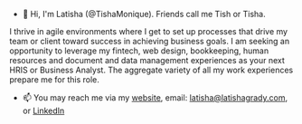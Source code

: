 - 👋 Hi, I'm Latisha (@TishaMonique). Friends call me Tish or Tisha. 

I thrive in agile environments where I get to set up processes that drive my team or client toward success in achieving business goals.  I am seeking an opportunity to  leverage my fintech, web design, bookkeeping, human resources and document and data management experiences as your next HRIS or Business Analyst. The aggregate variety of all my work experiences prepare me for this role. 

- 📫 You may reach me via my <a href="https://latishagrady.com//">website</a>, email: latisha@latishagrady.com, or <a href="https://www.linkedin.com/in/latishagradyworkshard//">LinkedIn</a>

<!---
TishaMonique/TishaMonique is a ✨ special ✨ repository because its `README.md` (this file) appears on your GitHub profile.
You can click the Preview link to take a look at your changes.
--->
